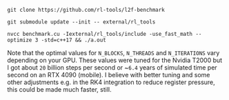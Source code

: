```
git clone https://github.com/rl-tools/l2f-benchmark
```

```
git submodule update --init -- external/rl_tools
```

```
nvcc benchmark.cu -Iexternal/rl_tools/include -use_fast_math --optimize 3 -std=c++17 && ./a.out
```

Note that the optimal values for `N_BLOCKS`, `N_THREADS` and `N_ITERATIONS` vary depending on your GPU. These values were tuned for the Nvidia T2000 but I got about `20` billion steps per second or ~`6.4` years of simulated time per second on an RTX 4090 (mobile). I believe with better tuning and some other adjustments e.g. in the RK4 integration to reduce register pressure, this could be made much faster, still.